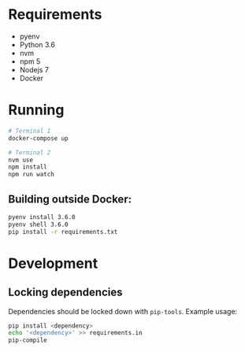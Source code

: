 # Requirements

- pyenv
- Python 3.6
- nvm
- npm 5
- Nodejs 7
- Docker

# Running

```bash
# Terminal 1
docker-compose up

# Terminal 2
nvm use
npm install
npm run watch
```

## Building outside Docker:

```bash
pyenv install 3.6.0
pyenv shell 3.6.0
pip install -r requirements.txt
```

# Development

## Locking dependencies

Dependencies should be locked down with `pip-tools`. Example usage:

```bash
pip install <dependency>
echo '<dependency>' >> requirements.in
pip-compile
```
